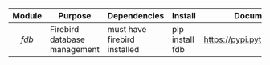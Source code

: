 
|  Module  |  Purpose  |  Dependencies  |  Install  |  Documentation  |
|:---: |-----------|----------------|---------------------|-----------------|
| *fdb*  | Firebird database management | must have firebird installed | pip install fdb | https://pypi.python.org/pypi/fdb |

